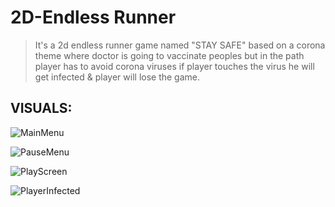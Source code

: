 # 2D-Endless Runner
> It's a 2d endless runner game named "STAY SAFE" based on a corona theme where doctor is going to vaccinate peoples but in the path player has to avoid corona viruses if player touches the virus he will get infected & player will lose the game.

## VISUALS:
![MainMenu](https://user-images.githubusercontent.com/84893882/185114626-3da28ad7-025b-41e1-889b-021db1d9b775.png)

![PauseMenu](https://user-images.githubusercontent.com/84893882/185114744-9fc4f91d-d701-4384-ab21-b635a2b62b8a.png)

![PlayScreen](https://user-images.githubusercontent.com/84893882/185114826-9bdf0980-52f7-4c89-9b35-2772bdc833ad.png)

![PlayerInfected](https://user-images.githubusercontent.com/84893882/185114469-6e54b6fd-dc07-4ab6-afcf-fdcf393f1645.png)
